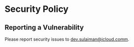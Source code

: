# Security Policy

## Reporting a Vulnerability

Please report security issues to <dev.sulaiman@icloud.comm>.
